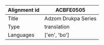 |Alignment id | ACBFE0505
| --- | --- 
|Title | Adzom Drukpa Series 
|Type | translation
|Languages | ['en', 'bo']